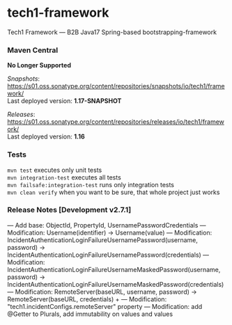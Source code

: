 # tech1-framework
Tech1 Framework — B2B Java17 Spring-based bootstrapping-framework 

### Maven Central
**No Longer Supported**

_Snapshots_: https://s01.oss.sonatype.org/content/repositories/snapshots/io/tech1/framework/  
Last deployed version: **1.17-SNAPSHOT**  

_Releases_: https://s01.oss.sonatype.org/content/repositories/releases/io/tech1/framework/  
Last deployed version: **1.16** 

### Tests
`mvn test` executes only unit tests  
`mvn integration-test` executes all tests  
`mvn failsafe:integration-test` runs only integration tests  
`mvn clean verify` when you want to be sure, that whole project just works  

### Release Notes [Development v2.7.1]
— Add base: ObjectId, PropertyId, UsernamePasswordCredentials
— Modification: Username(identifier) → Username(value)
— Modification: IncidentAuthenticationLoginFailureUsernamePassword(username, password) → IncidentAuthenticationLoginFailureUsernamePassword(credentials)
— Modification: IncidentAuthenticationLoginFailureUsernameMaskedPassword(username, password) → IncidentAuthenticationLoginFailureUsernameMaskedPassword(credentials)
— Modification: RemoteServer(baseURL, username, password) → RemoteServer(baseURL, credentials) + 
— Modification: "tech1.incidentConfigs.remoteServer" property
— Modification: add @Getter to Plurals, add immutability on values and values
